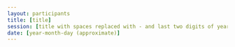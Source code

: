 ```yaml
---
layout: participants
title: [title]
session: [title with spaces replaced with - and last two digits of year (summer-17)]
date: [year-month-day (approximate)]
---
```

